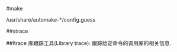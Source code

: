 #make

/usr/share/automake-*/config.guess


##strace

##ltrace
库跟踪工具(Library trace): 跟踪给定命令的调用库的相关信息.




